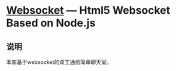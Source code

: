 [Websocket](https://github.com/jnxyx/websocket) — Html5 Websocket Based on Node.js
==================================================

说明
-----------------------------------

本库基于websocket的双工通信简单聊天室。
